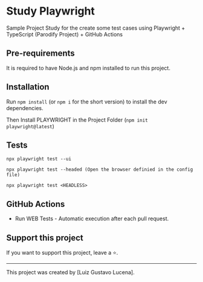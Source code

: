 # Study Playwright

Sample Project Study for the create some test cases using Playwright + TypeScript (Parodify Project) + GitHub Actions

## Pre-requirements

It is required to have Node.js and npm installed to run this project.

## Installation

Run `npm install` (or `npm i` for the short version) to install the dev dependencies.

Then Install PLAYWRIGHT in the Project Folder (`npm init playwright@latest`)

## Tests

```
npx playwright test --ui

npx playwright test --headed (Open the browser definied in the config file)

npx playwright test <HEADLESS>

```

## GitHub Actions

* Run WEB Tests - Automatic execution after each pull request.


## Support this project

If you want to support this project, leave a ⭐.

___

This project was created by [Luiz Gustavo Lucena].
